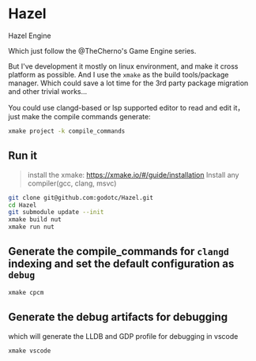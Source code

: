 # Hazel
Hazel Engine 

Which just follow the @TheCherno's Game Engine series. 

But I've development it mostly on linux environment, and make it cross platform as possible. And I use the `xmake` as the build tools/package manager.
Which could save a lot time for the 3rd party package migration and other trivial works...

You could use clangd-based or lsp supported editor to read and edit it， just make the compile commands generate:
```sh
xmake project -k compile_commands
```

## Run it
> install the xmake: https://xmake.io/#/guide/installation
> Install any compiler(gcc, clang, msvc)

``` sh
git clone git@github.com:godotc/Hazel.git
cd Hazel
git submodule update --init
xmake build nut
xmake run nut

```
## Generate the compile_commands for `clangd` indexing and set the default configuration as `debug`
```sh
xmake cpcm
```

## Generate the debug artifacts for debugging

which will generate the LLDB and GDP profile  for debugging in vscode
```sh
xmake vscode
```

